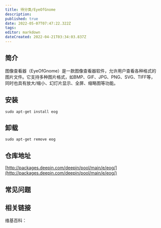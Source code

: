 ```yaml
---
title: 待分类/EyeOfGnome
description: 
published: true
date: 2022-05-07T07:47:22.322Z
tags: 
editor: markdown
dateCreated: 2022-04-21T03:34:03.837Z
---
```


## 简介

图像查看器（EyeOfGnome）是一款图像查看器软件，允许用户查看各种格式的图片文件。它支持多种图片格式，如BMP、GIF、JPG、PNG、SVG、TIFF等，同时也具有放大/缩小、幻灯片显示、全屏、缩略图等功能。

## 安装

`sudo apt-get install eog`

## 卸载

`sudo apt-get remove eog`

## 仓库地址

[http://packages.deepin.com/deepin/pool/main/e/eog/](http://packages.deepin.com/deepin/pool/main/e/eog/)

## 常见问题

## 相关链接

维基百科：
